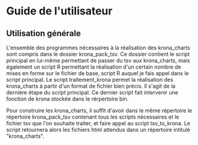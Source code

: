 # Guide de l'utilisateur
## Utilisation générale
L'ensemble des programmes nécessaires à la réalisation des krona_charts sont compris dans le dossier krona_pack_tsv. Ce dossier contient le script principal en lui-même permettant de passer du tsv aux krona_charts, mais également un script R permettant la réalisation d'un certain nombre de mises en forme sur le fichier de base, script R auquel je fais appel dans le script principal. Le script traitement_krona permet la réalisation des krona_charts à partir d'un format de fichier bien précis.
Il s'agit de la dernière étape du script principal. Ce dernier script fait intervenir une fonction de krona stockée dans le rérpertoire bin.

Pour construire les krona_charts, il suffit d'avoir dans le même répertoire le répertoire krona_pack_tsv contenant tous les scripts nécessaires et le fichier tsv que l'on souhaite traiter, et faire appel au script tsv_to_krona. Le script retournera alors les fichiers html attendus dans un répertoire intitulé "krona_charts".
